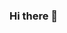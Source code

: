 ### Hi there 👋

<!--
**alicon2/alicon2** is a ✨ _special_ ✨ repository because its `README.md` (this file) appears on your GitHub profile.

Here are some ideas to get you started:

- 🔭 I’m currently working on going to college and leaarning to code
- 🌱 I’m currently learning business communicaton and designing a website
- 👯 I’m looking to collaborate on anything that I can observe more than provide input until I am update and knowledgable
- 🤔 I’m looking for help with learning all that can about writing cose and creating business platforms
- 💬 Ask me about whatever we are learning in class that week
- 📫 How to reach me: alicon@uccs.edu
- 😄 Pronouns: she/her/hers
- ⚡ Fun fact: Neadarthals had bigger brains than the modern homo sapiens but were not nesessarily smarter And there is evidence of cross species breeding

-->
